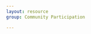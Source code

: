 ```yaml
---
layout: resource
group: Community Participation

---
```

<!-- General resources go here -->

<!-- ### Core -->

<!-- ### Intermediate -->

<!-- ### Advanced -->

<!-- ### Jedi -->
